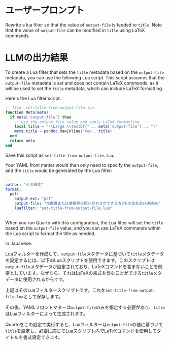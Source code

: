 # ユーザープロンプト

Rewrite a lua filter so that the value of `output-file` is feeded to `title`. Note that the value of `output-file` can be modified in `title` using LaTeX commands.

# LLMの出力結果

To create a Lua filter that sets the `title` metadata based on the `output-file` metadata, you can use the following Lua script. This script assumes that the `output-file` metadata is set and does not contain LaTeX commands, as it will be used to set the `title` metadata, which can include LaTeX formatting.

Here's the Lua filter script:

```lua
-- file: set-title-from-output-file.lua
function Meta(meta)
  if meta['output-file'] then
    -- Use the output-file value and apply LaTeX formatting
    local title = "\\Large \\textbf{" .. meta['output-file'] .. "}"
    meta.title = pandoc.RawInline('tex', title)
  end
  return meta
end
```

Save this script as `set-title-from-output-file.lua`.

Your YAML front matter would then only need to specify the `output-file`, and the `title` would be generated by the Lua filter:

```yaml
---
author: "小川雅貴"
format:
  pdf:
    output-ext: "pdf"
    output-file: "推薦書または業績等の問い合わせができる方2名の氏名及び連絡先"
    luafilter: "set-title-from-output-file.lua"
---
```

When you run Quarto with this configuration, the Lua filter will set the `title` based on the `output-file` value, and you can use LaTeX commands within the Lua script to format the title as needed.

In Japanese:

Luaフィルターを作成して、`output-file`メタデータに基づいて`title`メタデータを設定するには、以下のLuaスクリプトを使用できます。このスクリプトは`output-file`メタデータが設定されており、LaTeXコマンドを含まないことを前提としています。なぜなら、それはLaTeXの書式を含むことができる`title`メタデータに使用されるからです。

上記はそのLuaフィルタースクリプトです。これを`set-title-from-output-file.lua`として保存します。

その後、YAMLフロントマターは`output-file`のみを指定する必要があり、`title`はLuaフィルターによって生成されます。

Quartoをこの設定で実行すると、Luaフィルターは`output-file`の値に基づいて`title`を設定し、必要に応じてLuaスクリプト内でLaTeXコマンドを使用してタイトルを書式設定できます。